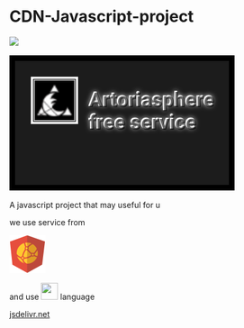 # CDN-Javascript-project
[![](https://data.jsdelivr.com/v1/package/gh/Tsukinatsune/CDN-Javascript-project/badge)](https://www.jsdelivr.com/package/gh/Tsukinatsune/CDN-Javascript-project)


![](https://raw.githubusercontent.com/Tsukinatsune/CDN-Javascript-project/3fb65a5d3c3a02bbcba349ec077da07ec9ae6908/freeservice.svg)

A javascript project that may useful for u

we use service from

![](https://raw.githubusercontent.com/jsdelivr/jsdelivr-media/68eb16a653e8f4e44a111371be3c1d41b0bfdb57/white/svg/jsdelivr-icon.svg)


and use <img width="30px" height="30px" src="https://cdn.jsdelivr.net/gh/devicons/devicon@latest/icons/javascript/javascript-plain.svg" /> language


[jsdelivr.net](https://cdn.jsdelivr.net/gh/Tsukinatsune/CDN-Javascript-project/)
